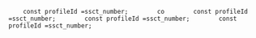         const profileId =ssct_number;        co        const profileId =ssct_number;        const profileId =ssct_number;        const profileId =ssct_number;
